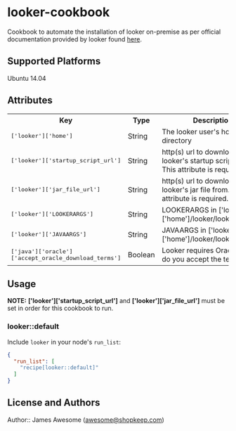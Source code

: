 # looker-cookbook

Cookbook to automate the installation of looker on-premise as per official documentation provided
by looker found [here](http://www.looker.com/docs/admin/on-premise/installation).

## Supported Platforms

Ubuntu 14.04

## Attributes

<table>
  <tr>
    <th>Key</th>
    <th>Type</th>
    <th>Description</th>
    <th>Default</th>
  </tr>
  <tr>
    <td><tt>['looker']['home']</tt></td>
    <td>String</td>
    <td>The looker user's home directory</td>
    <td><tt>'/home/looker'</tt></td>
  </tr>
  <tr>
    <td><tt>['looker']['startup_script_url']</tt></td>
    <td>String</td>
    <td>http(s) url to download looker's startup script from. This attribute is required.</td>
    <td><tt>''</td></tt>
  </tr>
  <tr>
    <td><tt>['looker']['jar_file_url']</tt></td>
    <td>String</td>
    <td>http(s) url to download looker's jar file from. This attribute is required.</td>
    <td><tt>''</td></tt>
  </tr>
  <tr>
    <td><tt>['looker']['LOOKERARGS']</tt></td>
    <td>String</td>
    <td>LOOKERARGS in ['looker']['home']/looker/lookerstart.cfg</td>
    <td><tt>''</td></tt>
  </tr>
  <tr>
    <td><tt>['looker']['JAVAARGS']</tt></td>
    <td>String</td>
    <td>JAVAARGS in ['looker']['home']/looker/lookerstart.cfg</td>
    <td><tt>''</td></tt>
  </tr>
  <tr>
    <td><tt>['java']['oracle']['accept_oracle_download_terms']</tt></td>
    <td>Boolean</td>
    <td>Looker requires Oracle Java, do you accept the terms?</td>
    <td><tt>true</td></tt>
  </tr>
</table>

## Usage

**NOTE:** **['looker']['startup_script_url']** and **['looker']['jar_file_url']** must be set in order for this cookbook to run.

### looker::default

Include `looker` in your node's `run_list`:

```json
{
  "run_list": [
    "recipe[looker::default]"
  ]
}
```

## License and Authors

Author:: James Awesome (awesome@shopkeep.com)
